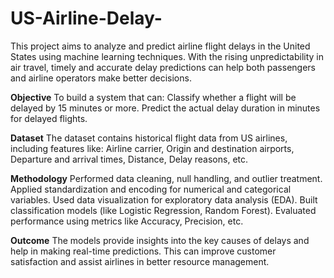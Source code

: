# US-Airline-Delay-
This project aims to analyze and predict airline flight delays in the United States using machine learning techniques. With the rising unpredictability in air travel, timely and accurate delay predictions can help both passengers and airline operators make better decisions.

**Objective**
To build a system that can:
Classify whether a flight will be delayed by 15 minutes or more.
Predict the actual delay duration in minutes for delayed flights.

**Dataset**
The dataset contains historical flight data from US airlines, including features like:
Airline carrier,
Origin and destination airports,
Departure and arrival times,
Distance,
Delay reasons, etc.

**Methodology**
Performed data cleaning, null handling, and outlier treatment.
Applied standardization and encoding for numerical and categorical variables.
Used data visualization for exploratory data analysis (EDA).
Built classification models (like Logistic Regression, Random Forest).
Evaluated performance using metrics like Accuracy, Precision, etc.

**Outcome**
The models provide insights into the key causes of delays and help in making real-time predictions. This can improve customer satisfaction and assist airlines in better resource management.
